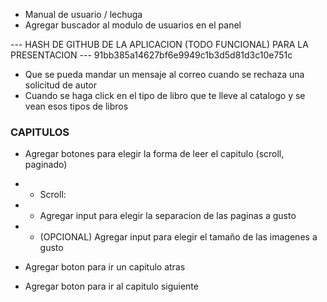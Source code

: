 - Manual de usuario / lechuga
- Agregar buscador al modulo de usuarios en el panel

--- HASH DE GITHUB DE LA APLICACION (TODO FUNCIONAL) PARA LA PRESENTACION ---
91bb385a14627bf6e9949c1b3d5d81d3c10e751c

- Que se pueda mandar un mensaje al correo cuando se rechaza una solicitud de autor
- Cuando se haga click en el tipo de libro que te lleve al catalogo y se vean esos tipos de libros

### CAPITULOS
- Agregar botones para elegir la forma de leer el capitulo (scroll, paginado)
- - Scroll:
- - Agregar input para elegir la separacion de las paginas a gusto
- - (OPCIONAL) Agregar input para elegir el tamaño de las imagenes a gusto

- Agregar boton para ir un capitulo atras 
- Agregar boton para ir al capitulo siguiente